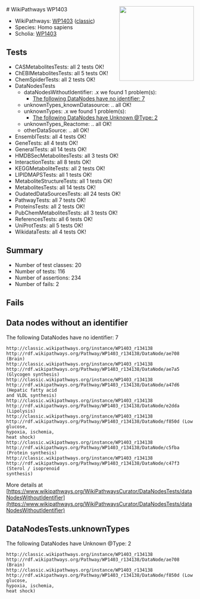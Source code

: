 <img style="float: right; width: 200px" src="https://upload.wikimedia.org/wikipedia/commons/thumb/8/83/Wplogo_with_text_500.png/640px-Wplogo_with_text_500.png" />
# WikiPathways WP1403

* WikiPathways: [WP1403](https://wikipathways.org/pathways/WP1403) ([classic](https://classic.wikipathways.org/instance/WP1403))
* Species: Homo sapiens
* Scholia: [WP1403](https://scholia.toolforge.org/wikipathways/WP1403)
## Tests
* CASMetabolitesTests: all 2 tests OK!
* ChEBIMetabolitesTests: all 5 tests OK!
* ChemSpiderTests: all 2 tests OK!
* DataNodesTests
    * dataNodesWithoutIdentifier: .x we found 1 problem(s):
        * [The following DataNodes have no identifier: 7](#d2d32fa6)
    * unknownTypes_knownDatasource: .. all OK!
    * unknownTypes: .x we found 1 problem(s):
        * [The following DataNodes have Unknown @Type: 2](#839973e0)
    * unknownTypes_Reactome: .. all OK!
    * otherDataSource: .. all OK!
* EnsemblTests: all 4 tests OK!
* GeneTests: all 4 tests OK!
* GeneralTests: all 14 tests OK!
* HMDBSecMetabolitesTests: all 3 tests OK!
* InteractionTests: all 8 tests OK!
* KEGGMetaboliteTests: all 2 tests OK!
* LIPIDMAPSTests: all 1 tests OK!
* MetaboliteStructureTests: all 1 tests OK!
* MetabolitesTests: all 14 tests OK!
* OudatedDataSourcesTests: all 24 tests OK!
* PathwayTests: all 7 tests OK!
* ProteinsTests: all 2 tests OK!
* PubChemMetabolitesTests: all 3 tests OK!
* ReferencesTests: all 6 tests OK!
* UniProtTests: all 5 tests OK!
* WikidataTests: all 4 tests OK!


## Summary

* Number of test classes: 20
* Number of tests: 116
* Number of assertions: 234
* Number of fails: 2

## Fails

<a name="d2d32fa6" />

## Data nodes without an identifier

The following DataNodes have no identifier: 7
```
http://classic.wikipathways.org/instance/WP1403_r134138 http://rdf.wikipathways.org/Pathway/WP1403_r134138/DataNode/ae708 (Brain)
http://classic.wikipathways.org/instance/WP1403_r134138 http://rdf.wikipathways.org/Pathway/WP1403_r134138/DataNode/ae7a5 (Glycogen synthesis)
http://classic.wikipathways.org/instance/WP1403_r134138 http://rdf.wikipathways.org/Pathway/WP1403_r134138/DataNode/a47d6 (Hepatic fatty acid
and VLDL synthesis)
http://classic.wikipathways.org/instance/WP1403_r134138 http://rdf.wikipathways.org/Pathway/WP1403_r134138/DataNode/e2dda (Lipolysis)
http://classic.wikipathways.org/instance/WP1403_r134138 http://rdf.wikipathways.org/Pathway/WP1403_r134138/DataNode/f850d (Low glucose,
hypoxia, ischemia,
heat shock)
http://classic.wikipathways.org/instance/WP1403_r134138 http://rdf.wikipathways.org/Pathway/WP1403_r134138/DataNode/c5fba (Protein synthesis)
http://classic.wikipathways.org/instance/WP1403_r134138 http://rdf.wikipathways.org/Pathway/WP1403_r134138/DataNode/c47f3 (Sterol / isoprenoid
synthesis)
```

More details at [https://www.wikipathways.org/WikiPathwaysCurator/DataNodesTests/dataNodesWithoutIdentifier](https://www.wikipathways.org/WikiPathwaysCurator/DataNodesTests/dataNodesWithoutIdentifier)

<a name="839973e0" />

## DataNodesTests.unknownTypes

The following DataNodes have Unknown @Type: 2
```
http://classic.wikipathways.org/instance/WP1403_r134138 http://rdf.wikipathways.org/Pathway/WP1403_r134138/DataNode/ae708 (Brain)
http://classic.wikipathways.org/instance/WP1403_r134138 http://rdf.wikipathways.org/Pathway/WP1403_r134138/DataNode/f850d (Low glucose,
hypoxia, ischemia,
heat shock)
```

